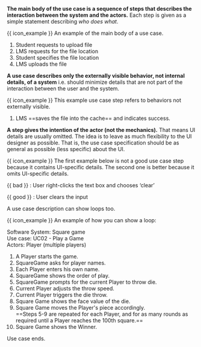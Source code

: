 <link rel="stylesheet" href="{{baseUrl}}/css/common.css">

**The main body of the use case is a sequence of steps that describes the interaction between the system and the actors.** Each step is given as a simple statement describing _who does what_.

<box>
  
{{ icon_example }} An example of the main body of a use case.
<div class="text-monospace">

1. Student requests to upload file
2. LMS requests for the file location
3. Student specifies the file location
4. LMS uploads the file
</div>
</box>

**A use case describes only the externally visible behavior, not internal details, of a system** i.e. should minimize details that are not part of the interaction between the user and the system.

<box>
  
{{ icon_example }} This example use case step refers to behaviors not externally visible.
<div class="text-monospace">

1. LMS ==saves the file into the cache== and indicates success.
</div>
</box>

**A step gives the intention of the actor (not the mechanics).** That means UI details are usually omitted. The idea is to leave as much flexibility to the UI designer as possible. That is, the use case specification should be as general as possible (less specific) about the UI. 

<box>

{{ icon_example }} The first example below is not a good use case step because it contains UI-specific details. The second one is better because it omits UI-specific details.

<div class="indented">

{{ bad }} : User right-clicks the text box and chooses ‘clear’

{{ good }} : User clears the input

</div>
</box>

A use case description can show loops too.

<box>

{{ icon_example }} An example of how you can show a loop:
<div class="text-monospace">

Software System: Square game<br>
Use case:  <popover content="Each use case can be given a unique identification for easier cross reference."> UC02 </popover>  - Play a Game<br>
Actors: Player (multiple players)

1. A Player starts the game.
2. SquareGame asks for player names.
3. Each Player enters his own name.
4. SquareGame shows the order of play.
5. SquareGame prompts for the current Player to throw die.
6. Current Player adjusts the throw speed.
7. Current Player triggers the die throw.
8. Square Game shows the face value of the die.
9. Square Game moves the Player's piece accordingly.<br>
   ==Steps 5-9 are repeated for each Player, and for as many rounds as required until a Player reaches the 100th square.==
10. Square Game shows the Winner.

Use case ends.
</div>
</box>

